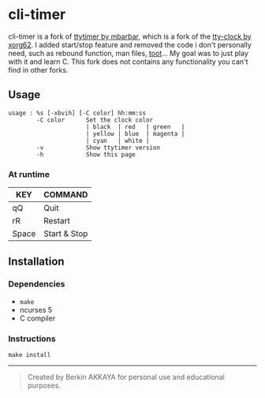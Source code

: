 # cli-timer

cli-timer is a fork of [ttytimer by mbarbar][ttytimer], which is a
fork of the [tty-clock by xorg62][tty-clock]. I added start/stop feature
and removed the code i don't personally need, such as rebound function,
man files, [toot][toot]... My goal was to just play with it and learn C.
This fork does not contains any functionality you can't find in other
forks.

[ttytimer]: https://github.com/mbarbar/ttytimer
[tty-clock]: https://github.com/xorg62/tty-clock
[toot]: https://github.com/vareille/toot

## Usage

```
usage : %s [-xbvih] [-C color] hh:mm:ss
        -C color      Set the clock color
                      | black  | red   | green   |
                      | yellow | blue  | magenta |
                      | cyan   | white |
        -v            Show ttytimer version
        -h            Show this page
```

### At runtime

| KEY   | COMMAND      |
| ----- | ------------ |
| qQ    | Quit         |
| rR    | Restart      |
| Space | Start & Stop |

## Installation

### Dependencies

-   `make`
-   ncurses 5
-   C compiler

### Instructions

```
make install
```

---

> Created by Berkin AKKAYA for personal use and educational purposes.
